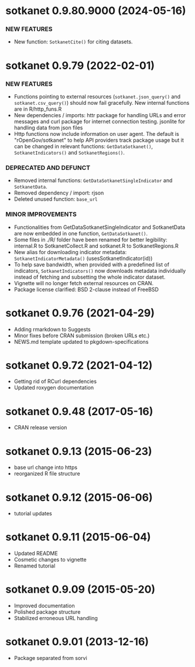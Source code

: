 # sotkanet 0.9.80.9000 (2024-05-16)

### NEW FEATURES
* New function: `SotkanetCite()` for citing datasets.

# sotkanet 0.9.79 (2022-02-01)

### NEW FEATURES
 * Functions pointing to external resources (`sotkanet.json_query()` and `sotkanet.csv_query()`) should now fail gracefully. New internal functions are in R/http_funs.R
 * New dependencies / imports: httr package for handling URLs and error messages and curl package for internet connection testing. jsonlite for handling data from json files
 * Http functions now include information on user agent. The default is "rOpenGov/sotkanet" to help API providers track package usage but it can be changed in relevant functions: `GetDataSotkanet()`, `SotkanetIndicators()` and `SotkanetRegions()`.
 
### DEPRECATED AND DEFUNCT

 * Removed internal functions: `GetDataSotkanetSingleIndicator` and `SotkanetData`.
 * Removed dependency / import: rjson
 * Deleted unused function: `base_url`
 
### MINOR IMPROVEMENTS

 * Functionalities from GetDataSotkanetSingleIndicator and SotkanetData are now embedded in one function, `GetDataSotkanet()`.
 * Some files in ./R/ folder have been renamed for better legibility: internal.R to SotkanetCollect.R and sotkanet.R to SotkanetRegions.R
 * New alias for downloading indicator metadata: `SotkanetIndicatorMetadata()` (usesSotkanetIndicator(id))
 * To help save bandwidth, when provided with a predefined list of indicators, `SotkanetIndicators()` now downloads metadata individually instead of fetching and subsetting the whole indicator dataset.
 * Vignette will no longer fetch external resources on CRAN.
 * Package license clarified: BSD 2-clause instead of FreeBSD

# sotkanet 0.9.76 (2021-04-29)

 * Adding rmarkdown to Suggests
 * Minor fixes before CRAN submission (broken URLs etc.)
 * NEWS.md template updated to pkgdown-specifications

# sotkanet 0.9.72 (2021-04-12)

 * Getting rid of RCurl dependencies
 * Updated roxygen documentation 
 
# sotkanet 0.9.48 (2017-05-16)

 * CRAN release version

# sotkanet 0.9.13 (2015-06-23)

 * base url change into https
 * reorganized R file structure

# sotkanet 0.9.12 (2015-06-06)

 * tutorial updates
 
# sotkanet 0.9.11 (2015-06-04)

 * Updated README
 * Cosmetic changes to vignette
 * Renamed tutorial

# sotkanet 0.9.09 (2015-05-20)

 * Improved documentation
 * Polished package structure
 * Stabilized erroneous URL handling
 
# sotkanet 0.9.01 (2013-12-16)

 * Package separated from sorvi
